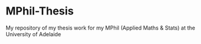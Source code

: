 # MPhil-Thesis
My repository of my thesis work for my MPhil (Applied Maths &amp; Stats) at the University of Adelaide
